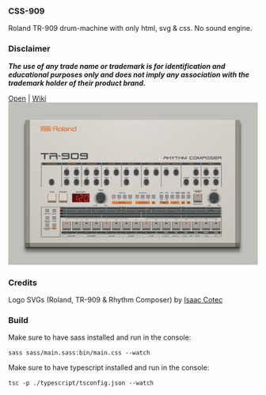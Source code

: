 ### CSS-909

Roland TR-909 drum-machine with only html, svg & css. No sound engine.

### Disclaimer
_**The use of any trade name or trademark is for identification and educational purposes only and does not imply any association with the trademark holder of their product brand.**_

[Open](https://andremichelle.github.io/css-909/) | [Wiki](https://en.wikipedia.org/wiki/Roland_TR-909)
![alt screenshot](screenshot.png)

### Credits
Logo SVGs (Roland, TR-909 & Rhythm Composer) by [Isaac Cotec](https://subaqueous.gumroad.com/l/hmOwu?recommended_by=search&_ga=2.213635036.938996232.1655202059-1482949479.1654938206&_gl=1*yr8fvz*_ga*MTQ4Mjk0OTQ3OS4xNjU0OTM4MjA2*_ga_6LJN6D94N6*MTY1NTIwMjA3My4zLjEuMTY1NTIwMjA3OC4w)

### Build
Make sure to have sass installed and run in the console:

    sass sass/main.sass:bin/main.css --watch

Make sure to have typescript installed and run in the console:

    tsc -p ./typescript/tsconfig.json --watch
